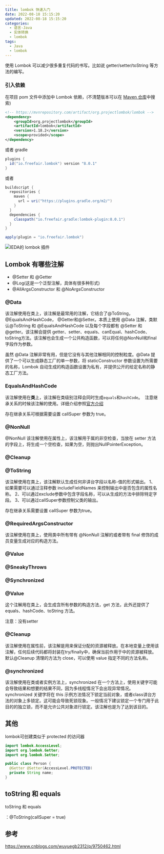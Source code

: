 ```yaml
---
title: lombok 快速入门
date: 2022-08-18 15:15:20
updated: 2022-08-18 15:15:20
categories:
  - 语言-Java
  - 实体转换
  - lombok
tags:
  - Java
  - lombok
---
```


使用 Lombok 可以减少很多重复代码的书写。比如说 getter/setter/toString 等方法的编写。

### 引入依赖

在项目 pom 文件中添加中 Lombok 依赖，(不清楚版本可以在 [Maven 仓库](http://mvnrepository.com/)中搜索)

```xml
<!-- https://mvnrepository.com/artifact/org.projectlombok/lombok -->
<dependency>
    <groupId>org.projectlombok</groupId>
    <artifactId>lombok</artifactId>
    <version>1.18.2</version>
    <scope>provided</scope>
</dependency>
```

或者 gradle

```groovy
plugins {
  id("io.freefair.lombok") version "8.0.1"
}
```

或者

```groovy
buildscript {
  repositories {
    maven {
      url = uri("https://plugins.gradle.org/m2/")
    }
  }
  dependencies {
    classpath("io.freefair.gradle:lombok-plugin:8.0.1")
  }
}

apply(plugin = "io.freefair.lombok")
```

![IEDA的 lombok 插件](https://upload-images.jianshu.io/upload_images/1662509-c281aba8807a60ad.png?imageMogr2/auto-orient/strip%7CimageView2/2/w/1240)

## Lombok 有哪些注解

* @Setter 和 @Getter
* @Log(这是一个泛型注解，具体有很多种形式)
* @AllArgsConstructor 和 @NoArgsConstructor

### @Data

该注解使用在类上，该注解是最常用的注解，它结合了@ToString，@EqualsAndHashCode， @Getter和@Setter。本质上使用 @Data 注解，类默认@ToString 和 @EqualsAndHashCode 以及每个字段都有 @Setter 和 @getter。该注解会提供 getter、setter、equals、canEqual、hashCode、toString方法。该注解也会生成一个公共构造函数，可以将任何@NonNull和final字段作为参数。

虽然 @Data 注解非常有用，但是它没有与其他注解相同的控制粒度。@Data 提供了一个可以生成静态工厂的单一参数，将 staticConstructor 参数设置为所需要的名称，Lombok 自动生成的构造函数设置为私有，并提供公开的给定名称的静态工厂方法。

### EqualsAndHashCode

该注解使用在**类**上，该注解在类级别注释会同时生成`equals`和`hashCode`。 
注意继承关系的时候该注解的使用。详细介绍参照[官方介绍](http://jnb.ociweb.com/jnb/jnbJan2010.html)

存在继承关系可根据需要设置 callSuper 参数为 true。

### @NonNull

@NonNull 该注解使用在属性上，该注解用于属的非空检查，当放在 setter 方法的字段上，将生成一个空检查，如果为空，则抛出NullPointerException。

### @Cleanup

### @ToString

该注解使用在类上，该注解默认生成任何非讲台字段以名称-值的形式输出。
1、如果需要可以通过注释参数 includeFieldNames 来控制输出中是否包含的属性名称。
2、可以通过exclude参数中包含字段名称，可以从生成的方法中排除特定字段。
3、可以通过callSuper参数控制父类的输出。

存在继承关系需要设置 callSuper 参数为true。

### @RequiredArgsConstructor

该注解使用在类上，使用类中所有带有 @NonNull 注解的或者带有 final 修饰的成员变量生成对应的构造方法。

### @Value

### @SneakyThrows

### @Synchronized

### @Value
这个注解用在类上，会生成含所有参数的构造方法，get 方法，此外还提供了equals、hashCode、toString 方法。

注意：没有setter

### @Cleanup

该注解使用在属性前，该注解是用来保证分配的资源被释放。在本地变量上使用该注解，任何后续代码都将封装在try/finally中，确保当前作用于中的资源被释放。默认@Cleanup 清理的方法为 close，可以使用 value 指定不同的方法名称。

### @synchronized

该注解使用在类或者实例方法上，synchronized 在一个方法上，使用关键字可能会导致结果和想要的结果不同，因为多线程情况下会出现异常情况。synchronized
关键字将在 this 示例方法情况下锁定当前对象，或者class讲台方法的对象上多锁定。这可能会导致死锁现象。一般情况下建议锁定一个专门用于此目的的独立锁，而不是允许公共对象进行锁定。该注解也是为了达到该目的。

## 其他

lombok可创建类似于 protected 的访问器

```java
import lombok.AccessLevel;
import org.lombok.Getter;
import org.lombok.Setter;

public class Person {
  @Getter @Setter(AccessLevel.PROTECTED)
  private String name;
}
```

## toString 和 equals

toString 和 equals

：@ToString(callSuper = true)

## 参考

<https://www.cnblogs.com/wuyuegb2312/p/9750462.html>

